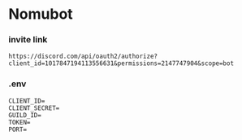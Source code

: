 # Nomubot

### invite link
```
https://discord.com/api/oauth2/authorize?client_id=1017847194113556631&permissions=2147747904&scope=bot
```

### .env
```
CLIENT_ID=
CLIENT_SECRET=
GUILD_ID=
TOKEN=
PORT=
```
